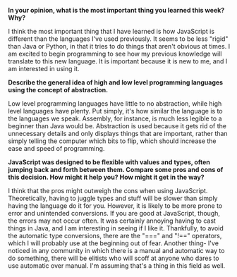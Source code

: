**In your opinion, what is the most important thing you learned this week? Why?**

  I think the most important thing that I have learned is how JavaScript is different than the languages I've used previously. It seems to be less "rigid" than Java or Python, in that it tries to do things that aren't obvious at times. I am excited to begin programming to see how my previous knowledge will translate to this new language. It is important because it is new to me, and I am interested in using it.
  
**Describe the general idea of high and low level programming languages using the concept of abstraction.**

  Low level programming languages have little to no abstraction, while high level languages have plenty. Put simply, it's how similar the language is to the languages we speak. Assembly, for instance, is much less legible to a beginner than Java would be. Abstraction is used because it gets rid of the unnecessary details and only displays things that are important, rather than simply telling the computer which bits to flip, which should increase the ease and speed of programming.
  
**JavaScript was designed to be flexible with values and types, often jumping back and forth between them. Compare some pros and cons of this decision. How might it help you? How might it get in the way?**

  I think that the pros might outweigh the cons when using JavaScript. Theoretically, having to juggle types and stuff will be slower than simply having the language do it for you. However, it is likely to be more prone to error and unintended conversions. If you are good at JavaScript, though, the errors may not occur often. It was certainly annoying having to cast things in Java, and I am interesting in seeing if I like it. Thankfully, to avoid the automatic type conversions, there are the "===" and "!==" operators, which I will probably use at the beginning out of fear. Another thing- I've noticed in any community in which there is a manual and automatic way to do something, there will be elitists who will scoff at anyone who dares to use automatic over manual. I'm assuming that's a thing in this field as well.
